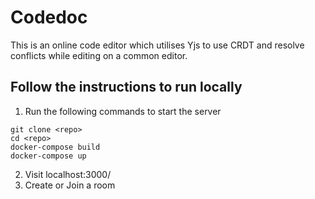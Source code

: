 # Codedoc

This is an online code editor which utilises Yjs to use CRDT and resolve conflicts while editing on a common editor.

## Follow the instructions to run locally
1. Run the following commands to start the server
```
git clone <repo>
cd <repo>
docker-compose build
docker-compose up
```
2. Visit localhost:3000/
3. Create or Join a room
